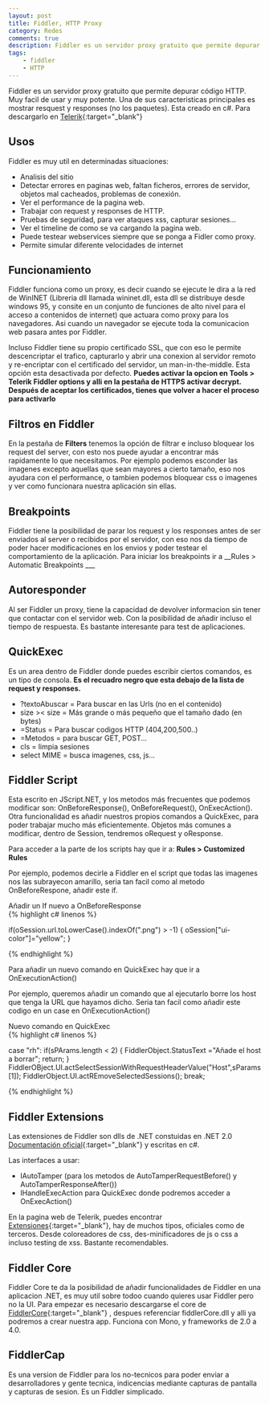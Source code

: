 ```yaml
---
layout: post
title: Fiddler, HTTP Proxy
category: Redes
comments: true
description: Fiddler es un servidor proxy gratuito que permite depurar código HTTP. Muy facil de usar y muy potente. Una de sus caracteristicas principales es mostrar resquest y responses (no los paquetes). Esta creado en c#.
tags:   
    - fiddler
    - HTTP
---
```


Fiddler es un servidor proxy gratuito que permite depurar código HTTP. Muy facil de usar y muy potente. Una de sus caracteristicas principales es mostrar resquest y responses (no los paquetes). Esta creado en c#.
Para descargarlo en [Telerik](http://www.telerik.com/fiddler){:target="_blank"}


## Usos

Fiddler es muy util en determinadas situaciones:

* Analisis del sitio
* Detectar errores en paginas web, faltan ficheros, errores de servidor, objetos mal cacheados, problemas de conexión.
* Ver el performance de la pagina web.
* Trabajar con request y responses de HTTP.
* Pruebas de seguridad, para ver ataques xss, capturar sesiones...
* Ver el timeline de como se va cargando la pagina web.
* Puede testear webservices siempre que se ponga a Fidler como proxy.
* Permite simular diferente velocidades de internet

## Funcionamiento

Fiddler funciona como un proxy, es decir cuando se ejecute le dira a la red de WinINET (Libreria dll llamada wininet.dll, esta dll se distribuye desde windows 95, y consite en un conjunto de funciones de alto nivel para el acceso a contenidos de internet) que actuara como proxy para los navegadores.
Asi cuando un navegador se ejecute toda la comunicacion web pasara antes por Fiddler.

Incluso Fiddler tiene su propio certificado SSL, que con eso le permite descencriptar el trafico, capturarlo y abrir una conexion al servidor remoto y re-encriptar con el certificado del servidor, un man-in-the-middle. Esta opción esta desactivada por defecto. __Puedes activar la opcion en Tools > Telerik Fiddler options  y alli en la pestaña de HTTPS activar decrypt. Después de aceptar los certificados, tienes que volver a hacer el proceso para activarlo__


## Filtros en Fiddler

En la pestaña de __Filters__ tenemos la opción de filtrar e incluso bloquear los request del server, con esto nos puede ayudar a encontrar más rapidamente lo que necesitamos. Por ejemplo podemos esconder las imagenes excepto aquellas que sean mayores a cierto tamaño, eso nos ayudara con el performance, o tambien podemos bloquear css o imagenes y ver como funcionara nuestra aplicación sin ellas.


## Breakpoints

Fiddler tiene la posibilidad de parar los request y los responses antes de ser enviados al server o recibidos por el servidor, con eso nos da tiempo de poder hacer modificaciones en los envios y poder testear el comportamiento de la aplicación.
Para iniciar los breakpoints ir a __Rules > Automatic Breakpoints ___


## Autoresponder

Al ser Fiddler un proxy, tiene la capacidad de devolver informacion sin tener que contactar con el servidor web. Con la posibilidad de añadir incluso el tiempo de respuesta. Es bastante interesante para test de aplicaciones.


## QuickExec

Es un area dentro de Fiddler donde puedes escribir ciertos comandos, es un tipo de consola. __Es el recuadro negro que esta debajo de la lista de request y responses.__

* ?textoAbuscar = Para buscar en las Urls (no en el contenido)
* size >< size = Más grande o más pequeño que el tamaño dado (en bytes)
* =Status = Para buscar codigos HTTP (404,200,500..)
* =Metodos = para buscar GET, POST...
* cls = limpia sesiones
* select MIME = busca imagenes, css, js...

## Fiddler Script

Esta escrito en JScript.NET, y los metodos más frecuentes que podemos modificar son: OnBeforeResponse(), OnBeforeRequest(), OnExecAction(). Otra funcionalidad es añadir nuestros propios comandos a QuickExec, para poder trabajar mucho más eficientemente.
Objetos más comunes a modificar, dentro de Session, tendremos oRequest y oResponse.

Para acceder a la parte de los scripts hay que ir a: __Rules > Customized Rules__

Por ejemplo, podemos decirle a Fiddler en el script que todas las imagenes nos las subrayecon amarillo, seria tan facil como al metodo OnBeforeRespone, añadir este if.

<div class="env-header">Añadir un If nuevo a OnBeforeResponse</div>
{% highlight c# linenos %}

if(oSession.url.toLowerCase().indexOf(".png") > -1)
{
    oSession["ui-color"]="yellow";
}

{% endhighlight %}

Para añadir un nuevo comando en QuickExec hay que ir a OnExecutionAction()

Por ejemplo, queremos añadir un comando que al ejecutarlo borre los host que tenga la URL que hayamos dicho. Seria tan facil como añadir este codigo en un case en OnExecutionAction()

<div class="env-header">Nuevo comando en QuickExec</div>
{% highlight c# linenos %}

case "rh":
    if(sPArams.length < 2)
    {
        FiddlerObject.StatusText ="Añade el host a borrar"; 
        return;
    }
    FiddlerOBject.UI.actSelectSessionWithRequestHeaderValue("Host",sParams[1]);
    FiddlerObject.UI.actREmoveSelectedSessions();
    break;

{% endhighlight %}

## Fiddler Extensions

Las extensiones de Fiddler son dlls de .NET constuidas en .NET 2.0 [Documentación oficial](http://docs.telerik.com/fiddler/Extend-Fiddler/ExtendWithDotNet){:target="_blank"} y escritas en c#.

Las interfaces a usar: 

* IAutoTamper (para los metodos de AutoTamperRequestBefore() y AutoTamperResponseAfter())
* IHandleExecAction para QuickExec donde podremos acceder a OnExecAction()

En la pagina web de Telerik, puedes encontrar [Extensiones](http://www.telerik.com/fiddler/add-ons){:target="_blank"}, hay de muchos tipos, oficiales como de terceros. Desde coloreadores de css, des-minificadores de js o css a incluso testing de xss. Bastante recomendables.


## Fiddler Core

Fiddler Core te da la posibilidad de añadir funcionalidades de Fiddler en una aplicacion .NET, es muy util sobre todoo cuando quieres usar Fiddler pero no la UI.
Para empezar es necesario descargarse el core de [FiddlerCore](http://www.telerik.com/fiddler/fiddlercore){:target="_blank"} , despues referenciar fiddlerCore.dll y alli ya podremos a crear nuestra app. Funciona con Mono, y frameworks de 2.0 a 4.0.


## FiddlerCap

Es una version de Fiddler para los no-tecnicos para poder enviar a desarrolladores y gente tecnica, indicencias mediante capturas de pantalla y capturas de sesion. Es un Fiddler simplicado.









